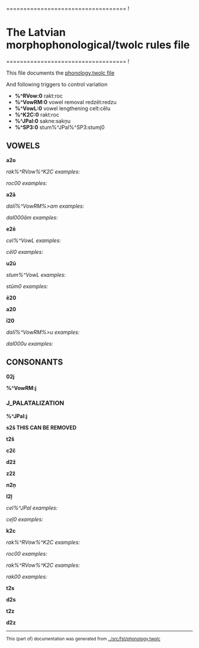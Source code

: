 =================================== !
# The Latvian morphophonological/twolc rules file 
=================================== !

This file documents the [phonology.twolc file](http://github.com/giellalt/lang-lav/blob/main/src/fst/phonology.twolc) 



And following triggers to control variation
 * **%^RVow:0** rakt:roc
 * **%^VowRM:0** vowel removal redzēt:redzu
 * **%^VowL:0** vowel lengthening celt:cēlu
 * **%^K2C:0** rakt:roc
 * **%^JPal:0** sakne:sakņu
 * **%^SP3:0** stum%^JPal%^SP3:stumj0 





## VOWELS
**a2o**


*rak%^RVow%^K2C examples:*

*roc00 examples:*

**a2ā**

*dalī%^VowRM%>am examples:*

*dal000ām examples:*

**e2ē**

*cel%^VowL examples:*

*cēl0 examples:*

**u2ū**

*stum%^VowL examples:*

*stūm0 examples:*




**ē20**

**a20**

**ī20**

*dalī%^VowRM%>u examples:*

*dal000u examples:*

## CONSONANTS
**02j**

**%^VowRM:j**

### J_PALATALIZATION
**%^JPal:j**


**s2š THIS CAN BE REMOVED**

**t2š**

**c2č**

**d2ž**

**z2ž**

**n2ņ**

**l2ļ**

*cel%^JPal examples:*

*ceļ0 examples:*


**k2c**


*rak%^RVow%^K2C examples:*

*roc00 examples:*


*rak%^RVow%^K2C examples:*

*rak00 examples:*

**t2s**

**d2s**

**t2z**

**d2z**


* * *
<small>This (part of) documentation was generated from [../src/fst/phonology.twolc](http://github.com/giellalt/lang-lav/blob/main/../src/fst/phonology.twolc)</small>